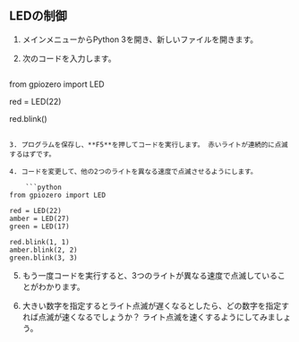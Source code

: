 ## LEDの制御

1. メインメニューからPython 3を開き、新しいファイルを開きます。

2. 次のコードを入力します。
    
    ```python
from gpiozero import LED

red = LED(22)

red.blink()
```

3. プログラムを保存し、**F5**を押してコードを実行します。 赤いライトが連続的に点滅するはずです。

4. コードを変更して、他の2つのライトを異なる速度で点滅させるようにします。
    
    ```python
from gpiozero import LED

red = LED(22)
amber = LED(27)
green = LED(17)

red.blink(1, 1)
amber.blink(2, 2)
green.blink(3, 3)
```

5. もう一度コードを実行すると、3つのライトが異なる速度で点滅していることがわかります。

6. 大きい数字を指定するとライト点滅が遅くなるとしたら、どの数字を指定すれば点滅が速くなるでしょうか？ ライト点滅を速くするようにしてみましょう。